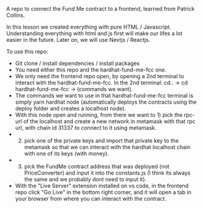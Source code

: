 A repo to connect the Fund Me contract to a frontend, learned from Patrick Collins.

In this lesson we created everything with pure HTML / Javascript.
Understanding everything with html and js first will make our lifes a lot easier in the future.
Later on, we will use Nextjs / Reactjs.

To use this repo:

-   Git clone / install dependencies / install packages
-   You need either this repo and the hardhat-fund-me-fcc one.
-   We only need the frontend repo open, by opening a 2nd terminal to interact with the hardhat-fund-me-fcc. In the 2nd terminal: cd.. -> cd hardhat-fund-me-fcc -> (commands we want).
-   The commands we want to use in that hardhat-fund-me-fcc terminal is simply yarn hardhat node (automatically deploys the contracts using the deploy folder and creates a localhost node).
-   With this node open and running, from there we want to 1) pick the rpc-url of the localhost and create a new network in metamask with that rpc url, with chain id 31337 to connect to it using metamask.
-   2. pick one of the private keys and import that private key to the metamask so that we can interact with the hardhat localhost chain with one of its keys (with money).
-   3. pick the FundMe contract address that was deployed (not PriceConverter) and input it into the constants.js (I think its always the same and we probably dont need to input it).
-   With the "Live Server" extension installed on vs code, in the frontend repo click "Go Live" in the bottom right corner, and it will open a tab in your browser from where you can interact with the contract.
